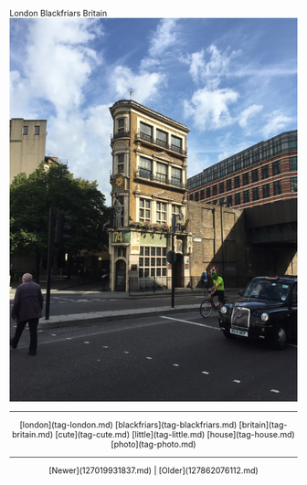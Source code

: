 <!--
title: London Blackfriars Britain
date: 2020-06-28T14:38:48.437Z
tags: london, blackfriars, britain, cute, little, house, photo
-->

London Blackfriars Britain
![](127862031617-0.jpg)

<!--BOTTOM-POST-NAVIGATION-->
---

<center>[london](tag-london.md) [blackfriars](tag-blackfriars.md) [britain](tag-britain.md) [cute](tag-cute.md) [little](tag-little.md) [house](tag-house.md) [photo](tag-photo.md)</center>

---

<center>[Newer](127019931837.md) | [Older](127862076112.md)</center>